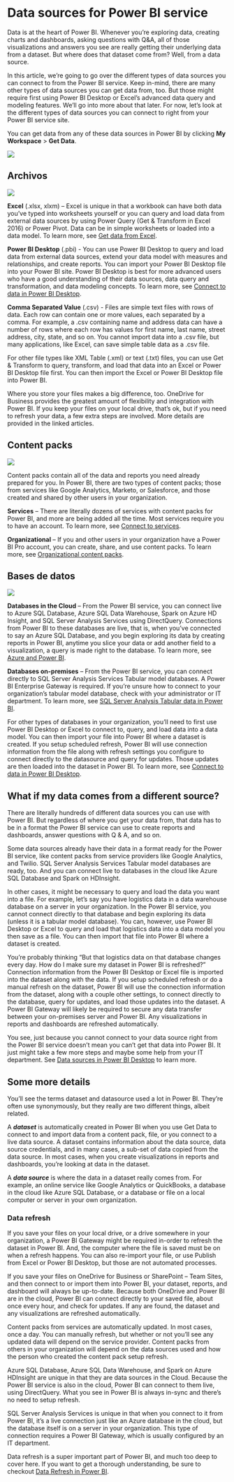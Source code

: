 <properties
   pageTitle="Data sources for Power BI"
   description="Data sources for Power BI"
   services="powerbi"
   documentationCenter=""
   authors="davidiseminger"
   manager="mblythe"
   backup=""
   editor=""
   tags=""
   qualityFocus="identified"
   qualityDate=""/>

<tags
   ms.service="powerbi"
   ms.devlang="NA"
   ms.topic="get-started-article"
   ms.tgt_pltfrm="NA"
   ms.workload="powerbi"
   ms.date="09/29/2016"
   ms.author="davidi"/>

# Data sources for Power BI service

Data is at the heart of Power BI. Whenever you’re exploring data, creating charts and dashboards, asking questions with Q&amp;A, all of those visualizations and answers you see are really getting their underlying data from a dataset. But where does that dataset come from? Well, from a data source.

In this article, we’re going to go over the different types of data sources you can connect to from the Power BI service. Keep in-mind, there are many other types of data sources you can get data from, too. But those might require first using Power BI Desktop or Excel’s advanced data query and modeling features. We’ll go into more about that later. For now, let’s look at the different types of data sources you can connect to right from your Power BI service site.

You can get data from any of these data sources in Power BI by clicking <bpt id="p1">**</bpt>My Workspace<ept id="p1">**</ept><ph id="ph1"> &gt; </ph><bpt id="p2">**</bpt>Get Data<ept id="p2">**</ept>.

![](media/powerbi-service-get-data/pbi_getdata_startscreen.png)

## Archivos
![](media/powerbi-service-get-data/pbi_getdata_files.png)

<bpt id="p1">**</bpt>Excel<ept id="p1">**</ept> (.xlsx, xlxm) – Excel is unique in that a workbook can have both data you’ve typed into worksheets yourself or you can query and load data from external data sources by using Power Query (Get &amp; Transform in Excel 2016) or Power Pivot. Data can be in simple worksheets or loaded into a data model. To learn more, see <bpt id="p1">[</bpt>Get data from Excel<ept id="p1">](powerbi-service-get-data-from-files.md)</ept>.

<bpt id="p1">**</bpt>Power BI Desktop<ept id="p1">**</ept> (.pbi) -  You can use Power BI Desktop to query and load data from external data sources, extend your data model with measures and relationships, and create reports. You can import your Power BI Desktop file into your Power BI site. Power BI Desktop is best for more advanced users who have a good understanding of their data sources, data query and transformation, and data modeling concepts. To learn more, see <bpt id="p1">[</bpt>Connect to data in Power BI Desktop<ept id="p1">](powerbi-desktop-connect-to-data.md)</ept>.

<bpt id="p1">**</bpt>Comma Separated Value<ept id="p1">**</ept> (.csv) -  Files are simple text files with rows of data. Each row can contain one or more values, each separated by a comma. For example, a .csv containing name and address data can have a number of rows where each row has values for first name, last name, street address, city, state, and so on. You cannot import data into a .csv file, but many applications, like Excel, can save simple table data as a .csv file.

For other file types like XML Table (.xml) or text (.txt) files, you can use Get &amp; Transform to query, transform, and load that data into an Excel or Power BI Desktop file first. You can then import the Excel or Power BI Desktop file into Power BI.

Where you store your files makes a big difference, too. OneDrive for Business provides the greatest amount of flexibility and integration with Power BI. If you keep your files on your local drive, that’s ok, but if you need to refresh your data, a few extra steps are involved. More details are provided in the linked articles.

## Content packs
![](media/powerbi-service-get-data/pbi_getdata_contentpacks.png)

Content packs contain all of the data and reports you need already prepared for you. In Power BI, there are two types of content packs; those from services like Google Analytics, Marketo, or Salesforce, and those created and shared by other users in your organization.

<bpt id="p1">**</bpt>Services<ept id="p1">**</ept> – There are literally dozens of services with content packs for Power BI, and more are being added all the time. Most services require you to have an account. To learn more, see <bpt id="p1">[</bpt>Connect to services<ept id="p1">](powerbi-content-packs-services.md)</ept>.

<bpt id="p1">**</bpt>Organizational<ept id="p1">**</ept> – If you and other users in your organization have a Power BI Pro account, you can create, share, and use content packs. To learn more, see <bpt id="p1">[</bpt>Organizational content packs<ept id="p1">](powerbi-service-organizational-content-packs-introduction.md)</ept>.

## Bases de datos
![](media/powerbi-service-get-data/pbi_getdata_databases.png)

<bpt id="p1">**</bpt>Databases in the Cloud<ept id="p1">**</ept> – From the Power BI service, you can connect live to Azure SQL Database, Azure SQL Data Warehouse, Spark on Azure HD Insight, and SQL Server Analysis Services using DirectQuery. Connections from Power BI to these databases are live, that is, when you’ve connected to say an Azure SQL Database, and you begin exploring its data by creating reports in Power BI, anytime you slice your data or add another field to a visualization, a query is made right to the database. To learn more, see <bpt id="p1">[</bpt>Azure and Power BI<ept id="p1">](powerbi-azure-and-power-bi.md)</ept>.

<bpt id="p1">**</bpt>Databases on-premises<ept id="p1">**</ept> – From the Power BI service, you can connect directly to SQL Server Analysis Services Tabular model databases. A Power BI Enterprise Gateway is required. If you’re unsure how to connect to your organization’s tabular model database, check with your administrator or IT department. To learn more, see <bpt id="p1">[</bpt>SQL Server Analysis Tabular data in Power BI<ept id="p1">](powerbi-sql-server-analysis-services-tabular-data.md)</ept>.

For other types of databases in your organization, you’ll need to first use Power BI Desktop or Excel to connect to, query, and load data into a data model. You can then import your file into Power BI where a dataset is created. If you setup scheduled refresh, Power BI will use connection information from the file along with refresh settings you configure to connect directly to the datasource and query for updates. Those updates are then loaded into the dataset in Power BI. To learn more, see <bpt id="p1">[</bpt>Connect to data in Power BI Desktop<ept id="p1">](powerbi-desktop-connect-to-data.md)</ept>.

## What if my data comes from a different source?
There are literally hundreds of different data sources you can use with Power BI. But regardless of where you get your data from, that data has to be in a format the Power BI service can use to create reports and dashboards, answer questions with Q &amp; A, and so on.

Some data sources already have their data in a format ready for the Power BI service, like content packs from service providers like Google Analytics, and Twilio. SQL Server Analysis Services Tabular model databases are ready, too. And you can connect live to databases in the cloud like Azure SQL Database and Spark on HDInsight.

In other cases, it might be necessary to query and load the data you want into a file. For example, let’s say you have logistics data in a data warehouse database on a server in your organization. In the Power BI service, you cannot connect directly to that database and begin exploring its data (unless it is a tabular model database). You can, however, use Power BI Desktop or Excel to query and load that logistics data into a data model you then save as a file. You can then import that file into Power BI where a dataset is created.

You’re probably thinking “But that logistics data on that database changes every day. How do I make sure my dataset in Power BI is refreshed?” Connection information from the Power BI Desktop or Excel file is imported into the dataset along with the data. If you setup scheduled refresh or do a manual refresh on the dataset, Power BI will use the connection information from the dataset, along with a couple other settings, to connect directly to the database, query for updates, and load those updates into the dataset. A Power BI Gateway will likely be required to secure any data transfer between your on-premises server and Power BI. Any visualizations in reports and dashboards are refreshed automatically.

You see, just because you cannot connect to your data source right from the Power BI service doesn’t mean you can’t get that data into Power BI. It just might take a few more steps and maybe some help from your IT department. See <bpt id="p1">[</bpt>Data sources in Power BI Desktop<ept id="p1">](powerbi-desktop-data-sources.md)</ept> to learn more.

## Some more details
You’ll see the terms dataset and datasource used a lot in Power BI. They’re often use synonymously, but they really are two different things, albeit related.

A <bpt id="p1">***</bpt>dataset<ept id="p1">***</ept> is automatically created in Power BI when you use Get Data to connect to and import data from a content pack, file, or you connect to a live data source. A dataset contains information about the data source, data source credentials, and in many cases, a sub-set of data copied from the data source. In most cases, when you create visualizations in reports and dashboards, you’re looking at data in the dataset.

A <bpt id="p1">***</bpt>data source<ept id="p1">***</ept> is where the data in a dataset really comes from. For example, an online service like Google Analytics or QuickBooks, a database in the cloud like Azure SQL Database, or a database or file on a local computer or server in your own organization.

### Data refresh
If you save your files on your local drive, or a drive somewhere in your organization, a Power BI Gateway might be required in-order to refresh the dataset in Power BI. And, the computer where the file is saved must be on when a refresh happens. You can also re-import your file, or use Publish from Excel or Power BI Desktop, but those are not automated processes.

If you save your files on OneDrive for Business or SharePoint – Team Sites, and then connect to or import them into Power BI, your dataset, reports, and dashboard will always be up-to-date. Because both OneDrive and Power BI are in the cloud, Power BI can connect directly to your saved file, about once every hour, and check for updates. If any are found, the dataset and any visualizations are refreshed automatically.

Content packs from services are automatically updated. In most cases, once a day. You can manually refresh, but whether or not you’ll see any updated data will depend on the service provider. Content packs from others in your organization will depend on the data sources used and how the person who created the content pack setup refresh.

Azure SQL Database, Azure SQL Data Warehouse, and Spark on Azure HDInsight are unique in that they are data sources in the Cloud. Because the Power BI service is also in the cloud, Power BI can connect to them live, using DirectQuery. What you see in Power BI is always in-sync and there’s no need to setup refresh.

SQL Server Analysis Services is unique in that when you connect to it from Power BI, it’s a live connection just like an Azure database in the cloud, but the database itself is on a server in your organization. This type of connection requires a Power BI Gateway, which is usually configured by an IT department.

Data refresh is a super important part of Power BI, and much too deep to cover here. If you want to get a thorough understanding, be sure to checkout <bpt id="p1">[</bpt>Data Refresh in Power BI<ept id="p1">](powerbi-refresh-data.md)</ept>.
